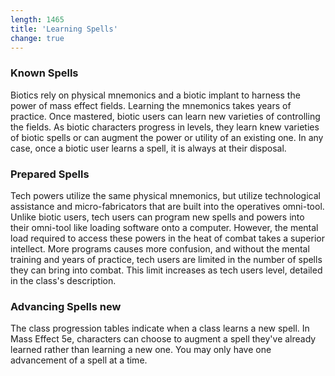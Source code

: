```yaml
---
length: 1465
title: 'Learning Spells'
change: true
---
```


### Known Spells
Biotics rely on physical mnemonics and a biotic implant to harness the power of mass effect fields. Learning the mnemonics
takes years of practice. Once mastered, biotic users can learn new varieties of controlling the fields. As biotic characters
progress in levels, they learn knew varieties of biotic spells or can augment the power or utility of an existing one.
In any case, once a biotic user learns a spell, it is always at their disposal.

### Prepared Spells
Tech powers utilize the same physical mnemonics, but utilize technological assistance and micro-fabricators that are built
into the operatives omni-tool. Unlike biotic users, tech users can program new spells and powers into their omni-tool
like loading software onto a computer. However, the mental load required to access these powers in the heat of combat
takes a superior intellect. More programs causes more confusion, and without the mental training and years of practice,
tech users are limited in the number of spells they can bring into combat. This limit increases as tech users level, detailed
in the class's description.

### Advancing Spells <v-chip color="secondary" text-color="white" class="v-chip--x-small">new</v-chip>
The class progression tables indicate when a class learns a new spell. In Mass Effect 5e, characters can choose
to augment a spell they've already learned rather than learning a new one. You may only have one advancement of a spell at a time.

